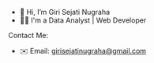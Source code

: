 - 👋 Hi, I’m Giri Sejati Nugraha
- 👨‍🦰 I'm a Data Analyst | Web Developer

Contact Me:
- ✉️ Email: girisejatinugraha@gmail.com


<!---
girisejatinugraha/girisejatinugraha is a ✨ special ✨ repository because its `README.md` (this file) appears on your GitHub profile.
You can click the Preview link to take a look at your changes.
--->
